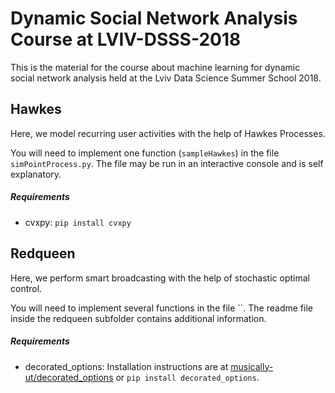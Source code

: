 # Dynamic Social Network Analysis Course at LVIV-DSSS-2018 

This is the material for the course about machine learning for dynamic
social network analysis held at the Lviv Data Science Summer School 2018.

## Hawkes

Here, we model recurring user activities with the help of Hawkes Processes.

You will need to implement one function (`sampleHawkes`) in the file `simPointProcess.py`. 
The file may be run in an interactive console and is self explanatory.

##### Requirements

  - cvxpy: `pip install cvxpy`

## Redqueen

Here, we perform smart broadcasting with the help of stochastic optimal
control.

You will need to implement several functions in the file ``. The readme file
inside the redqueen subfolder contains additional information.

##### Requirements

   - decorated_options: Installation instructions are at [musically-ut/decorated_options](https://github.com/musically-ut/decorated_options) or `pip install decorated_options`.